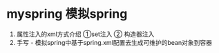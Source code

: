 # myspring 模拟spring
1. 属性注入的xml方式介绍 ①set注入 ② 构造器注入  
2. 手写 - 模拟spring中基于spring.xml配置去生成可维护的bean对象到容器 

